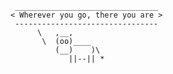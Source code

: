 
     ________________________________
    < Wherever you go, there you are >
     --------------------------------
          \   ,__,
           \  (oo)____
              (__)    )\
                 ||--|| *
